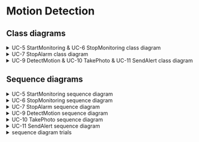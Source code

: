 # Motion Detection

## Class diagrams

<details>
<summary>UC-5 StartMonitoring & UC-6 StopMonitoring class diagram</summary>
</br>

![class_UC5_6](diagram/UC-5_6_class.jpg)

</details>

<details>
<summary>UC-7 StopAlarm class diagram</summary>
</br>

![class_UC_7](diagram/UC-7_stop_alarm_class.jpg)

</details>

<details>
<summary>UC-9 DetectMotion & UC-10 TakePhoto & UC-11 SendAlert class diagram</summary>
</br>

![class_UC_7](diagram/motiondetection_classdiagram.png)

</details>


## Sequence diagrams

<details>
<summary>UC-5 StartMonitoring sequence diagram</summary>
</br>

![sdUC-5](diagram/UC-5_start_monitoring_sequence.jpg)

</details>

<details>
<summary>UC-6 StopMonitoring sequence diagram</summary>
</br>

![sdUC-6](diagram/UC-6_stop_monitoring_sequence.jpg)

</details>

<details>
<summary>UC-7 StopAlarm sequence diagram</summary>
</br>

![sdUC-7](diagram/UC-7_stop_alarm_sequence.jpg)

</details>

<details>
<summary>UC-9 DetectMotion sequence diagram</summary>
</br>

![sdUC-5](diagram/UC-9_MotionDetection_0.png)
![sdUC-5](diagram/UC-9_MotionDetection_1.png)

</details>

<details>
<summary>UC-10 TakePhoto sequence diagram</summary>
</br>

![sdUC-5](diagram/UC-10_TakePhoto_0.png)
![sdUC-5](diagram/UC-10_TakePhoto_1.png)
![sdUC-5](diagram/UC-10_TakePhoto_2.png)

</details>

<details>
<summary>UC-11 SendAlert sequence diagram</summary>
</br>

![sdUC-5](diagram/UC-11_SendAlert_0.png)
![sdUC-5](diagram/UC-11_SendAlert_1.png)

</details>

<details>
<summary>sequence diagram trials</summary>
</br>

이전 커밋의 UC-5 sequence diagram. MotionDetector가 camera를 시작하는 동시에 user에게 카메라의 시작을 알려주기도 했으나 MotionDetector는 user에게 알려주는 기능까지 할 필요없다고 판단, 높아지는 coupling을 감수하고 더 나은 cohesion을 얻도록 수정된 diagram에서는 Notifier에게 알려주는 기능을 위임함.

![trial_UC5](diagram/UC-5_start_monitoring_sequence_trial.jpg)

이전 커밋의 UC-6 sequence diagram. UC-5와 마찬가지로 MotionDetector에서 카메라를 종료하면 user에게 알려주는 기능을 Notifier에게 위임하도록 수정함.

![trial_UC6](diagram/UC-6_stop_monitoring_sequence_trial.jpg)

이전 커밋의 UC-7 sequence diagram.

![trial_UC7](diagram/UC-7_stop_alarm_sequence_trial.jpg)

</details>
